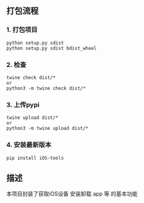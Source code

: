 ## 打包流程
### 1. 打包项目
```
python setup.py sdist  
python setup.py sdist bdist_wheel 
```
### 2. 检查
```
twine check dist/*
or
python3 -m twine check dist/*
```
### 3. 上传pypi
```
twine upload dist/* 
or
python3 -m twine upload dist/*
```
### 4. 安装最新版本
```
pip install iOS-tools
```

## 描述
本项目封装了获取iOS设备 安装卸载 app 等 的基本功能